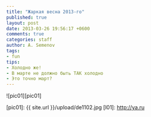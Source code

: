 ```yaml
---
title: "Жаркая весна 2013-го"
published: true
layout: post
date: 2013-03-26 19:56:17 +0600
comments: true
categories: staff
author: A. Semenov
tags: 
- fun
tips:
- Холодно же! 
- В марте не должно быть ТАК холодно
- Это точно март?
---
```

<!--more-->
![pic01][pic01]

[pic01]: {{ site.url }}/upload/de1102.jpg
[l01]: http://ya.ru
